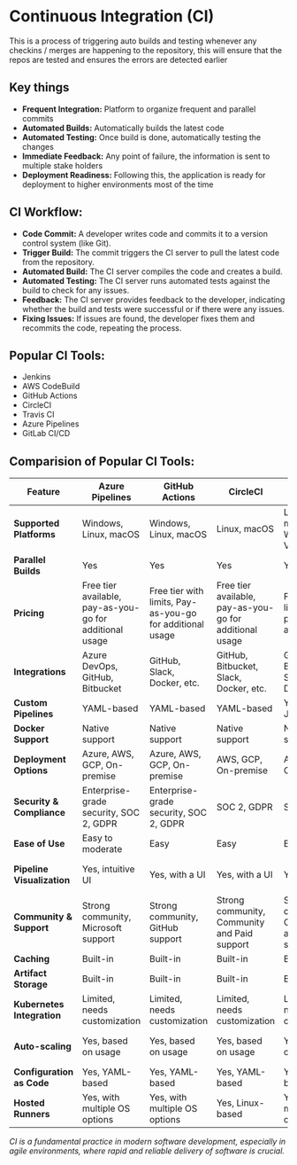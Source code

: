 # Continuous Integration (CI)

This is a process of triggering auto builds and testing whenever any checkins / merges are happening to the repository, this will ensure that the repos are tested and ensures the errors are detected earlier

## Key things

- **Frequent Integration:** Platform to organize frequent and parallel commits
- **Automated Builds:** Automatically builds the latest code
- **Automated Testing:** Once build is done, automatically testing the changes
- **Immediate Feedback:** Any point of failure, the information is sent to multiple stake holders
- **Deployment Readiness:** Following this, the application is ready for deployment to higher environments most of the time

## **CI Workflow:**

- **Code Commit:** A developer writes code and commits it to a version control system (like Git).
- **Trigger Build:** The commit triggers the CI server to pull the latest code from the repository.
- **Automated Build:** The CI server compiles the code and creates a build.
- **Automated Testing:** The CI server runs automated tests against the build to check for any issues.
- **Feedback:** The CI server provides feedback to the developer, indicating whether the build and tests were successful or if there were any issues.
- **Fixing Issues:** If issues are found, the developer fixes them and recommits the code, repeating the process.

## Popular CI Tools:

- Jenkins
- AWS CodeBuild
- GitHub Actions
- CircleCI
- Travis CI
- Azure Pipelines
- GitLab CI/CD

## Comparision of Popular CI Tools:

| Feature                     | Azure Pipelines               | GitHub Actions                | CircleCI                      | Travis CI                    | GitLab CI/CD                 | Jenkins X                     | AWS CodeBuild                 |
|-----------------------------|-------------------------------|-------------------------------|-------------------------------|------------------------------|------------------------------|-------------------------------|-------------------------------|
| **Supported Platforms**     | Windows, Linux, macOS         | Windows, Linux, macOS         | Linux, macOS                  | Linux, macOS, Windows (via VMs) | Windows, Linux, macOS       | Kubernetes-native             | Linux, Windows                |
| **Parallel Builds**         | Yes                           | Yes                           | Yes                           | Yes                          | Yes                          | Yes                           | Yes                           |
| **Pricing**                 | Free tier available, pay-as-you-go for additional usage | Free tier with limits, Pay-as-you-go for additional usage | Free tier available, pay-as-you-go for additional usage | Free tier with limits, Paid plans available | Free tier with limits, Paid plans available | Open source, Pay-as-you-go for cloud hosting | Pay-as-you-go, billed by the minute |
| **Integrations**            | Azure DevOps, GitHub, Bitbucket | GitHub, Slack, Docker, etc.   | GitHub, Bitbucket, Slack, Docker, etc. | GitHub, Bitbucket, Slack, Docker, etc. | GitLab, Slack, Docker, etc.  | GitHub, Bitbucket, Slack, Docker, etc. | AWS services, GitHub, Bitbucket, etc. |
| **Custom Pipelines**        | YAML-based                    | YAML-based                    | YAML-based                    | YAML or JSON                  | YAML-based                    | YAML-based                     | YAML-based (buildspec.yml)    |
| **Docker Support**          | Native support                | Native support                | Native support                | Native support               | Native support               | Native support                | Native support                |
| **Deployment Options**      | Azure, AWS, GCP, On-premise   | Azure, AWS, GCP, On-premise   | AWS, GCP, On-premise          | AWS, GCP, On-premise         | Azure, AWS, GCP, On-premise  | Azure, AWS, GCP, On-premise   | AWS, On-premise               |
| **Security & Compliance**   | Enterprise-grade security, SOC 2, GDPR | Enterprise-grade security, SOC 2, GDPR | SOC 2, GDPR                   | SOC 2, GDPR                   | SOC 2, GDPR                   | SOC 2, GDPR                   | SOC 2, PCI DSS, HIPAA, GDPR   |
| **Ease of Use**             | Easy to moderate              | Easy                          | Easy                          | Easy                          | Easy                          | Moderate to complex           | Easy                          |
| **Pipeline Visualization**  | Yes, intuitive UI             | Yes, with a UI                | Yes, with a UI                | Yes, with a UI               | Yes, with a UI               | Yes, with a UI                | Yes, with CloudWatch Metrics  |
| **Community & Support**     | Strong community, Microsoft support | Strong community, GitHub support | Strong community, Community and Paid support | Strong community, Community and Paid support | Strong community, GitLab support | Strong community, Community and Paid support | AWS Support, Documentation, and Community |
| **Caching**                 | Built-in                      | Built-in                      | Built-in                      | Built-in                      | Built-in                      | Built-in                      | Built-in                      |
| **Artifact Storage**        | Built-in                      | Built-in                      | Built-in                      | Built-in                      | Built-in                      | Built-in                      | S3, ECR                       |
| **Kubernetes Integration**  | Limited, needs customization  | Limited, needs customization  | Limited, needs customization  | Limited, needs customization | Limited, needs customization | Native support                | Limited, needs customization  |
| **Auto-scaling**            | Yes, based on usage           | Yes, based on usage           | Yes, based on usage           | Yes, based on usage           | Yes, based on usage           | Yes, based on Kubernetes      | Yes, scales automatically     |
| **Configuration as Code**   | Yes, YAML-based               | Yes, YAML-based               | Yes, YAML-based               | Yes, YAML-based               | Yes, YAML-based               | Yes, YAML-based               | Yes, YAML-based               |
| **Hosted Runners**          | Yes, with multiple OS options | Yes, with multiple OS options | Yes, Linux-based              | Yes, with multiple OS options | Yes, with multiple OS options | Yes, Kubernetes-based         | No (runs in managed containers) |
 

_CI is a fundamental practice in modern software development, especially in agile environments, where rapid and reliable delivery of software is crucial._